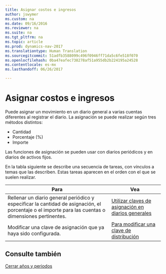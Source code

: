 ```yaml
---
title: Asignar costos e ingresos
author: jswymer
ms.custom: na
ms.date: 09/16/2016
ms.reviewer: na
ms.suite: na
ms.tgt_pltfrm: na
ms.topic: article
ms.prod: dynamics-nav-2017
ms.translationtype: Human Translation
ms.sourcegitcommit: 51adfb3588099c496f0946ff71da5c6fe518f070
ms.openlocfilehash: 0ba47eafec738278af51a955db2b224195a24528
ms.contentlocale: es-mx
ms.lasthandoff: 06/26/2017

---
```

# <a name="allocate-costs-and-income"></a>Asignar costos e ingresos
Puede asignar un movimiento en un diario general a varias cuentas diferentes al registrar el diario. La asignación se puede realizar según tres métodos distintos:

- Cantidad
- Porcentaje (%)
- Importe

Las funciones de asignación se pueden usar con diarios periódicos y en diarios de activos fijos.
<!--You can also distribute the cost or revenue of a line to an intercompany partner when you post a sales or purchase document. When you post the document, a line will be posted in your general journal, and a corresponding line will be created in the intercompany outbox.-->

En la tabla siguiente se describe una secuencia de tareas, con vínculos a temas que las describen. Estas tareas aparecen en el orden con el que se suelen realizar.

|Para |Vea |
|---|----|
|Rellenar un diario general periódico y especificar la cantidad de asignación, el porcentaje o el importe para las cuentas o dimensiones pertinentes.|[Utilizar claves de asignación en diarios generales](ui-how-use-allocation-keys-general-journals.md)|
|Modificar una clave de asignación que ya haya sido configurada.|[Para modificar una clave de distribución](ui-how-use-allocation-keys-general-journals.md)|

## <a name="see-also"></a>Consulte también
[Cerrar años y periodos](year-close-years-periods.md)


